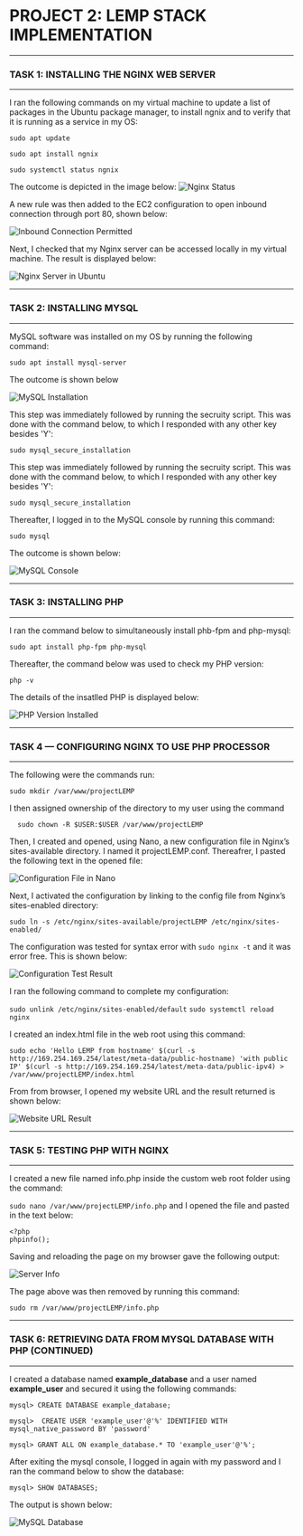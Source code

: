 # **PROJECT 2: LEMP STACK IMPLEMENTATION**

___
### **TASK 1: INSTALLING THE NGINX WEB SERVER**
___

I ran the following commands on my virtual machine to update a list of packages in the Ubuntu package manager, to install ngnix and to verify that it is running as a service in my OS:


`sudo apt update`

`sudo apt install ngnix`

`sudo systemctl status ngnix`

The outcome is depicted in the image below:
![Nginx Status](./images/active_nginx.PNG 'Nginx Status')

A new rule was then added to the EC2 configuration to open inbound connection through port 80, shown below:

![Inbound Connection Permitted](./images/Inbound-connection-permitted.PNG 'Inbound Connection Permitted')


Next, I checked that my Nginx server can be accessed locally in my virtual machine. The result is displayed below:

![Nginx Server in Ubuntu](./images/nginx-in-ubuntu.PNG "Nginx Server in Ubuntu")


---
### **TASK 2: INSTALLING MYSQL**
___

MySQL software was installed on my OS by running the following command:

`sudo apt install mysql-server`

The outcome is shown below

![MySQL Installation](./images/mysql-installation.PNG 'MySQL Installation')

This step was immediately followed by running the secruity script. This was done with the command below, to which I responded with any other key besides 'Y':

`sudo mysql_secure_installation`

This step was immediately followed by running the secruity script. This was done with the command below, to which I responded with any other key besides 'Y':

`sudo mysql_secure_installation`

Thereafter, I logged in to the MySQL console by running this command:

`sudo mysql`

The outcome is shown below:

![MySQL Console](./images/mysql-console.PNG 'MySQL Console')


___
### **TASK 3: INSTALLING PHP**
___


I ran the command below to simultaneously install phb-fpm and php-mysql:

`sudo apt install php-fpm php-mysql`


Thereafter, the command below was used to check my PHP version:

`php -v`

The details of the insatlled PHP is displayed below:

![PHP Version Installed](./images/php-installation.PNG 'PHP Version Installed')


___
### **TASK 4 — CONFIGURING NGINX TO USE PHP PROCESSOR**
___

The following were the commands run:

`sudo mkdir /var/www/projectLEMP`

I then assigned ownership of the directory to my user using the command

`  sudo chown -R $USER:$USER /var/www/projectLEMP`

Then, I created and opened, using Nano, a new configuration file in Nginx’s sites-available directory. I named it projectLEMP.conf. Thereafrer, I pasted the following text in the opened file:

![Configuration File in Nano](./images/configuration-file-in-nano.PNG "Configuration File in Nano")


Next, I activated the configuration by linking to the config file from Nginx’s sites-enabled directory:

`sudo ln -s /etc/nginx/sites-available/projectLEMP /etc/nginx/sites-enabled/`

The configuration was tested for syntax error with `sudo nginx -t`  and it was error free. This is shown below:

![Configuration Test Result](./images/nginx-config-test.PNG "Configuration Test Result")

I ran the following command to complete my configuration:

`sudo unlink /etc/nginx/sites-enabled/default`
`sudo systemctl reload nginx`

I created an index.html file in the web root using this command:

`sudo echo 'Hello LEMP from hostname' $(curl -s http://169.254.169.254/latest/meta-data/public-hostname) 'with public IP' $(curl -s http://169.254.169.254/latest/meta-data/public-ipv4) > /var/www/projectLEMP/index.html`

From from browser, I opened my website URL and the result returned is shown below:

![Website URL Result](./images/website-url-result.PNG "Website URL Result")


___
### **TASK 5: TESTING PHP WITH NGINX**
---

 I created a new file named info.php inside the custom web root folder using the command:

`sudo nano /var/www/projectLEMP/info.php` and I opened the file and pasted in the text below:

```
<?php
phpinfo();
```

Saving and reloading the page on my browser gave the following output:

![Server Info](./images/SERVER-INFO.PNG "Server Info")


The page above was then removed by running this command:

`sudo rm /var/www/projectLEMP/info.php`


___
### **TASK 6: RETRIEVING DATA FROM MYSQL DATABASE WITH PHP (CONTINUED)**
---

I created a database named **example_database** and a user named **example_user** and secured it using the following commands:

`mysql> CREATE DATABASE example_database;`

`mysql>  CREATE USER 'example_user'@'%' IDENTIFIED WITH mysql_native_password BY 'password'`

`mysql> GRANT ALL ON example_database.* TO 'example_user'@'%';`

After exiting the mysql console, I logged in again with my password and I ran the command below to show the database:

`mysql> SHOW DATABASES;`

The output is shown below:

![MySQL Database](./images/mysql-database.PNG 'MySQL Database')
